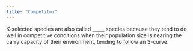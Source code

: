 ```yaml
---
title: "Competitor"
---
```

K-selected species are also called _____ species because they tend to do well in competitive conditions when their population size is nearing the carry capacity of their environment, tending to follow an S-curve.


